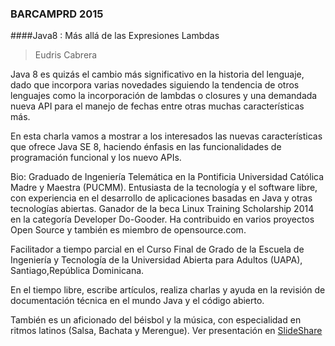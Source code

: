 ### BARCAMPRD 2015 

####Java8 : Más allá de las Expresiones Lambdas
> Eudris Cabrera

Java 8 es quizás el cambio más significativo en la historia del lenguaje, dado que incorpora varias novedades siguiendo la tendencia de otros lenguajes como la incorporación de lambdas o closures y una demandada nueva API para el manejo de fechas entre otras muchas características más. 

En esta charla vamos a mostrar a los interesados las nuevas características que ofrece Java SE 8, haciendo énfasis en las funcionalidades de programación funcional y los nuevo APIs. 

Bio:
Graduado de Ingeniería Telemática en la Pontificia Universidad Católica Madre y Maestra (PUCMM). Entusiasta de la tecnología y el software libre, con experiencia en el desarrollo de aplicaciones basadas en Java y otras tecnologías abiertas. Ganador de la beca Linux Training Scholarship 2014 en la categoría Developer Do-Gooder. Ha contribuido en varios proyectos Open Source y también es miembro de opensource.com.

Facilitador a tiempo parcial en el Curso Final de Grado de la Escuela de Ingeniería y Tecnología de la Universidad Abierta para Adultos (UAPA), Santiago,República Dominicana.

En el tiempo libre, escribe artículos, realiza charlas y ayuda en la revisión de documentación técnica en el mundo Java y el código abierto.

También es un aficionado del béisbol y la música, con especialidad en ritmos latinos (Salsa, Bachata y Merengue). 
Ver presentación en [SlideShare](http://www.slideshare.net/eudris/java8-ms-all-de-las-expresiones-lambdas) 


